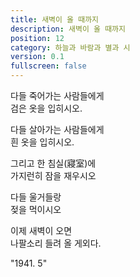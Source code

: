 ```yaml
---
title: 새벽이 올 때까지
description: 새벽이 올 때까지
position: 12
category: 하늘과 바람과 별과 시
version: 0.1
fullscreen: false
---
```


다들 죽어가는 사람들에게  
검은 옷을 입히시오.  

다들 살아가는 사람들에게  
흰 옷을 입히시오.  

그리고 한 침실(寢室)에  
가지런히 잠을 재우시오  

다들 울거들랑  
젖을 먹이시오  

이제 새벽이 오면  
나팔소리 들려 올 게외다.  

"1941. 5"
